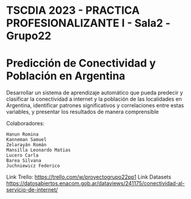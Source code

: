 # TSCDIA 2023 - PRACTICA PROFESIONALIZANTE I - Sala2 -Grupo22

# Predicción de Conectividad y Población en Argentina

Desarrollar un sistema de aprendizaje automático que pueda predecir y clasificar la conectividad a internet y la población de las localidades en Argentina, identificar patrones significativos y correlaciones entre estas variables, y presentar los resultados de manera comprensible

Colaboradores:

    Hanun Romina
    Kanneman Samuel
    Zelarayán Román
    Mansilla Leonardo Matias
    Lucero Carla
    Barea Silvana
    Juchniewicz Federico

Link Trello: https://trello.com/w/proyectogrupo22pp1
Link Datasets https://datosabiertos.enacom.gob.ar/dataviews/241175/conectividad-al-servicio-de-internet/
